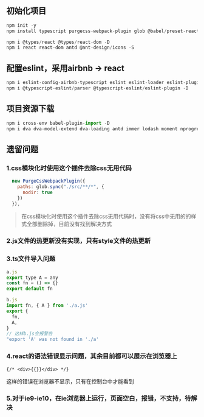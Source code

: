<!--
 * @description: 
 * @author: zs
 * @Date: 2020-06-10 18:01:37
 * @LastEditTime: 2020-07-18 12:00:31
 * @LastEditors: zs
--> 
## 初始化项目
```js
npm init -y
npm install typescript purgecss-webpack-plugin glob @babel/preset-react @babel/preset-typescript copy-webpack-plugin @babel/plugin-transform-runtime @babel/runtime core-js@2 @babel/plugin-proposal-class-properties @babel/plugin-proposal-decorators @babel/core @babel/preset-env babel-loader url-loader file-loader optimize-css-assets-webpack-plugin terser-webpack-plugin  postcss-loader autoprefixer less-loader less  style-loader css-loader mini-css-extract-plugin webpack webpack-cli webpack-dev-server webpack-merge html-webpack-plugin html-webpack-plugin clean-webpack-plugin add-asset-html-webpack-plugin --save-dev

npm i @types/react @types/react-dom -D
npm i react react-dom antd @ant-design/icons -S
```



## 配置eslint，采用airbnb -> react

```js
npm i eslint-config-airbnb-typescript eslint eslint-loader eslint-plugin-import eslint-plugin-react eslint-plugin-react-hooks eslint-plugin-jsx-a11y --D
npm i @typescript-eslint/parser @typescript-eslint/eslint-plugin -D
```



## 项目资源下载
```js
npm i cross-env babel-plugin-import -D
npm i dva dva-model-extend dva-loading antd immer lodash moment nprogress prop-types qs query-string path-to-regexp @ant-design/icons axios -S
```



## 遗留问题

### 1.css模块化时使用这个插件去除css无用代码

```js
  new PurgeCssWebpackPlugin({
    paths: glob.sync("./src/**/*", {
      nodir: true
    })
  }),
```



> 在css模块化时使用这个插件去除css无用代码时，没有将css中无用的的样式全部删除掉，目前没有找到解决方式



### 2.js文件的热更新没有实现，只有style文件的热更新



### 3.ts文件导入问题

```javascript
a.js
export type A = any
const fn = () => {}
export default fn

b.js
import fn, { A } from './a.js'
export {
  fn,
  A,
}
// 这样b.js会报警告
"export 'A' was not found in './a'
```



### 4.react的语法错误显示问题，其余目前都可以展示在浏览器上

```
{/* <div>{{}}</div> */}
```

这样的错误在浏览器不显示，只有在控制台中才能看到

### 5.对于ie9-ie10，在ie浏览器上运行，页面空白，报错，不支持，待解决










